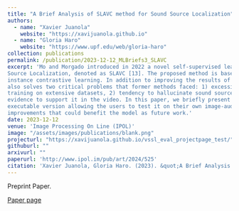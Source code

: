 ```yaml
---
title: "A Brief Analysis of SLAVC method for Sound Source Localization"
authors:
  - name: "Xavier Juanola"
    website: "https://xavijuanola.github.io"
  - name: "Gloria Haro"
    website: "https://www.upf.edu/web/gloria-haro"
collection: publications
permalink: /publication/2023-12-12_MLBriefs3_SLAVC
excerpt: 'Mo and Morgado introduced in 2022 a novel self-supervised learning approach for Visual Sound
Source Localization, denoted as SLAVC [13]. The proposed method is based on multiple-
instance contrastive learning. In addition to improving the results of previous methods, it
also solves two critical problems that former methods faced: 1) excessive overfitting despite
training on extensive datasets, 2) tendency to hallucinate sound sources even when no visual
evidence to support it in the video. In this paper, we briefly present the method, offer an online
executable version allowing the users to test it on their own image-audio pairs and propose some
improvements that could benefit the model as future work.'
date: 2023-12-12
venue: 'Image Processing On Line (IPOL)'
image: "/assets/images/publications/blank.png"
projecturl: "https://xavijuanola.github.io/vssl_eval_projectpage_test/"
githuburl: ""
arxivurl: ""
paperurl: 'http://www.ipol.im/pub/art/2024/525'
citation: 'Xavier Juanola, Gloria Haro. (2023). &quot;A Brief Analysis of SLAVC method for Sound Source Localization.&quot; <i>Image Processing On Line</i>'
---
```


Preprint Paper.

[Paper page](http://www.ipol.im/pub/art/2024/525)
